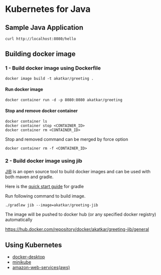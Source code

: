 # Kubernetes for Java

## Sample Java Application
```shell
curl http://localhost:8080/hello
```

## Building docker image

### 1 - Build docker image using Dockerfile
```shell
docker image build -t akatkar/greeting .
```
#### Run docker image
```shell
docker container run -d -p 8080:8080 akatkar/greeting
```
#### Stop and remove docker container
```
docker container ls
docker container stop <CONTAINER_ID>
docker container rm <CONTAINER_ID>
```
Stop and removed command can be merged by force option
```
docker container rm -f <CONTAINER_ID>
```

### 2 - Build docker image using jib
[JIB](https://github.com/GoogleContainerTools/jib) is an open source tool to build docker images
and can be used with both maven and gradle. 

Here is the [quick start guide](https://github.com/GoogleContainerTools/jib/tree/master/jib-gradle-plugin#quickstart) for gradle 

Run following command to build image.
```shell
./gradlew jib --image=akatkar/greeting-jib
```

The image will be pushed to docker hub (or any specified docker registry) automatically

https://hub.docker.com/repository/docker/akatkar/greeting-jib/general

## Using Kubernetes

 - [docker-desktop](clusters-on-docker-desktop.md)
 - [minikube](clusters-on-minikube.md)
 - [amazon-web-services(aws)](clusters-on-aws.md)

